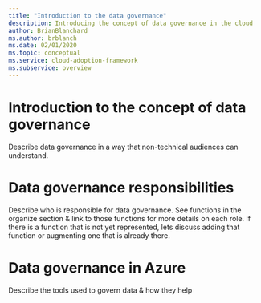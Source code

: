 ```yaml
---
title: "Introduction to the data governance"
description: Introducing the concept of data governance in the cloud
author: BrianBlanchard
ms.author: brblanch
ms.date: 02/01/2020
ms.topic: conceptual
ms.service: cloud-adoption-framework
ms.subservice: overview
---
```


# Introduction to the concept of data governance

Describe data governance in a way that non-technical audiences can understand.

# Data governance responsibilities

Describe who is responsible for data governance. See functions in the organize section & link to those functions for more details on each role. If there is a function that is not yet represented, lets discuss adding that function or augmenting one that is already there.

# Data governance in Azure

Describe the tools used to govern data & how they help
